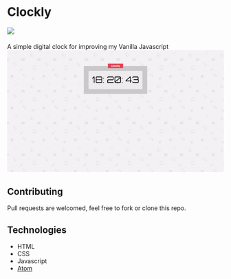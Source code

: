# Clockly
![](https://img.shields.io/badge/license-MIT-green)<br><br>
A simple digital clock for improving my Vanilla Javascript
![](sample.gif)<br>

## Contributing
Pull requests are welcomed, feel free to fork or clone this repo.

## Technologies
 - HTML
 - CSS
 - Javascript
 - [Atom](https://atom.io/)
